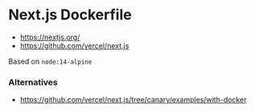 # Next.js Dockerfile

- https://nextjs.org/
- https://github.com/vercel/next.js

Based on `node:14-alpine`

### Alternatives

- <https://github.com/vercel/next.js/tree/canary/examples/with-docker>
